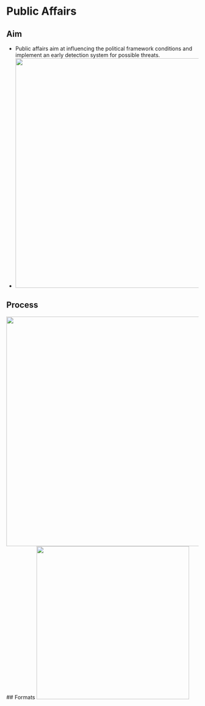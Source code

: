 # Public Affairs 
## Aim 
- Public affairs aim at influencing the political framework conditions and implement an early detection system for possible threats.
- <img src="https://github.com/xiaomeng-huang-study/images_Leadership_Business_Communication/blob/main/Scrennshot_2024-01-20_20-23-51.png?raw=" width="600" /> 
## Process 
<img src="https://github.com/xiaomeng-huang-study/images_Leadership_Business_Communication/blob/main/Scrennshot_2024-01-20_20-25-20.png?raw=" width="600" /> 
## Formats 
<img src="https://github.com/xiaomeng-huang-study/images_Leadership_Business_Communication/blob/main/Scrennshot_2024-01-20_20-26-28.png?raw=" width="400" /> 
